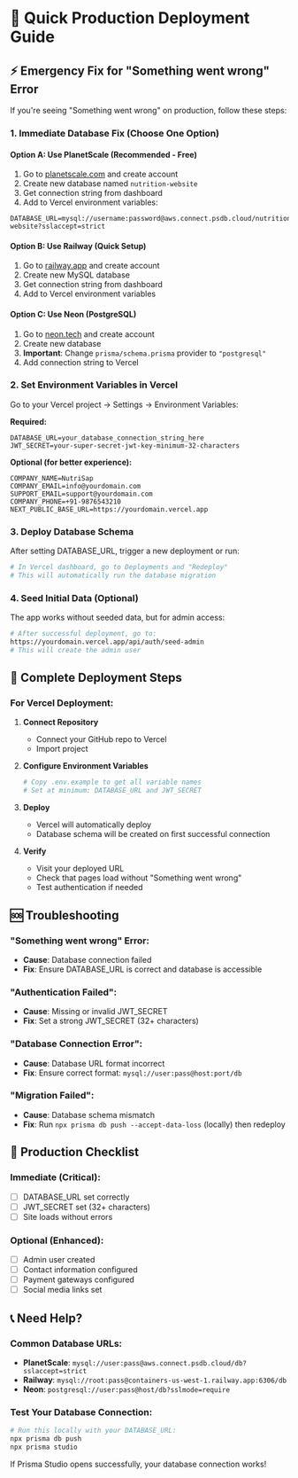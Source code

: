 # 🚀 Quick Production Deployment Guide

## ⚡ Emergency Fix for "Something went wrong" Error

If you're seeing "Something went wrong" on production, follow these steps:

### 1. **Immediate Database Fix** (Choose One Option)

#### Option A: Use PlanetScale (Recommended - Free)
1. Go to [planetscale.com](https://planetscale.com) and create account
2. Create new database named `nutrition-website`
3. Get connection string from dashboard
4. Add to Vercel environment variables:
```
DATABASE_URL=mysql://username:password@aws.connect.psdb.cloud/nutrition-website?sslaccept=strict
```

#### Option B: Use Railway (Quick Setup)
1. Go to [railway.app](https://railway.app) and create account
2. Create new MySQL database
3. Get connection string from dashboard
4. Add to Vercel environment variables

#### Option C: Use Neon (PostgreSQL)
1. Go to [neon.tech](https://neon.tech) and create account
2. Create new database
3. **Important**: Change `prisma/schema.prisma` provider to `"postgresql"`
4. Add connection string to Vercel

### 2. **Set Environment Variables in Vercel**

Go to your Vercel project → Settings → Environment Variables:

**Required:**
```
DATABASE_URL=your_database_connection_string_here
JWT_SECRET=your-super-secret-jwt-key-minimum-32-characters
```

**Optional (for better experience):**
```
COMPANY_NAME=NutriSap
COMPANY_EMAIL=info@yourdomain.com
SUPPORT_EMAIL=support@yourdomain.com
COMPANY_PHONE=+91-9876543210
NEXT_PUBLIC_BASE_URL=https://yourdomain.vercel.app
```

### 3. **Deploy Database Schema**

After setting DATABASE_URL, trigger a new deployment or run:
```bash
# In Vercel dashboard, go to Deployments and "Redeploy"
# This will automatically run the database migration
```

### 4. **Seed Initial Data** (Optional)

The app works without seeded data, but for admin access:
```bash
# After successful deployment, go to:
https://yourdomain.vercel.app/api/auth/seed-admin
# This will create the admin user
```

## 🔧 Complete Deployment Steps

### For Vercel Deployment:

1. **Connect Repository**
   - Connect your GitHub repo to Vercel
   - Import project

2. **Configure Environment Variables**
   ```bash
   # Copy .env.example to get all variable names
   # Set at minimum: DATABASE_URL and JWT_SECRET
   ```

3. **Deploy**
   - Vercel will automatically deploy
   - Database schema will be created on first successful connection

4. **Verify**
   - Visit your deployed URL
   - Check that pages load without "Something went wrong"
   - Test authentication if needed

## 🆘 Troubleshooting

### "Something went wrong" Error:
- **Cause**: Database connection failed
- **Fix**: Ensure DATABASE_URL is correct and database is accessible

### "Authentication Failed":
- **Cause**: Missing or invalid JWT_SECRET
- **Fix**: Set a strong JWT_SECRET (32+ characters)

### "Database Connection Error":
- **Cause**: Database URL format incorrect
- **Fix**: Ensure correct format: `mysql://user:pass@host:port/db`

### "Migration Failed":
- **Cause**: Database schema mismatch
- **Fix**: Run `npx prisma db push --accept-data-loss` (locally) then redeploy

## 🎯 Production Checklist

### Immediate (Critical):
- [ ] DATABASE_URL set correctly
- [ ] JWT_SECRET set (32+ characters)
- [ ] Site loads without errors

### Optional (Enhanced):
- [ ] Admin user created
- [ ] Contact information configured
- [ ] Payment gateways configured
- [ ] Social media links set

## 📞 Need Help?

### Common Database URLs:
- **PlanetScale**: `mysql://user:pass@aws.connect.psdb.cloud/db?sslaccept=strict`
- **Railway**: `mysql://root:pass@containers-us-west-1.railway.app:6306/db`
- **Neon**: `postgresql://user:pass@host/db?sslmode=require`

### Test Your Database Connection:
```bash
# Run this locally with your DATABASE_URL:
npx prisma db push
npx prisma studio
```

If Prisma Studio opens successfully, your database connection works!